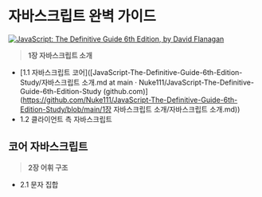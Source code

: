 # 자바스크립트 완벽 가이드

[![JavaScript: The Definitive Guide 6th Edition, by David Flanagan](http://akamaicovers.oreilly.com/images/9780596805524/cat.gif)](https://www.safaribooksonline.com/library/view/title/9781449393854//)
	  

> **1장 자바스크립트 소개**

- [1.1 자바스크립트 코어]([JavaScript-The-Definitive-Guide-6th-Edition-Study/자바스크립트 소개.md at main · Nuke111/JavaScript-The-Definitive-Guide-6th-Edition-Study (github.com)](https://github.com/Nuke111/JavaScript-The-Definitive-Guide-6th-Edition-Study/blob/main/1장 자바스크립트 소개/자바스크립트 소개.md))
- 1.2 클라이언트 측 자바스크립트



## 코어 자바스크립트

> **2장 어휘 구조**

- 2.1 문자 집합

